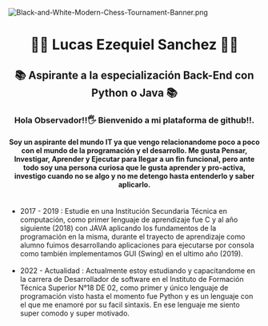 ![Black-and-White-Modern-Chess-Tournament-Banner.png](https://i.postimg.cc/4x3FhKph/Black-and-White-Modern-Chess-Tournament-Banner.png)

<h1 align="center">👨‍💻 Lucas Ezequiel Sanchez 👨‍💻 </h1>
<h2 align="center">📚 Aspirante a la especialización Back-End con Python o Java 📚 </h2>
<h3 align="center">Hola Observador!!🖐 Bienvenido a mi plataforma de github!!.</h3>
<h4 align="center">Soy un aspirante del mundo IT ya que vengo relacionandome poco a poco con el mundo de la programación y el desarrollo. Me gusta Pensar, Investigar, Aprender y Ejecutar para llegar a un fin funcional, pero ante todo soy una persona curiosa que le gusta aprender y pro-activa, investigo cuando no se algo y no me detengo hasta entenderlo y saber aplicarlo.</h4>  
<p align="center">  
  <ul>
      <br> 
      <li>2017 - 2019 : Estudie en una Institución Secundaria Técnica en computación, como primer lenguaje de aprendizaje fue C y al año siguiente (2018) con JAVA aplicando los fundamentos de la programación en la misma, durante el trayecto de aprendizaje como alumno fuimos desarrollando aplicaciones para ejecutarse por consola como también implementamos GUI (Swing) en el ultimo año (2019).</li><br>
      <li>2022 - Actualidad : Actualmente estoy estudiando y capacitandome en la carrera de Desarrollador de software en el Instituto de Formación Técnica Superior N°18 DE 02, como primer y único lenguaje de programación visto hasta el momento fue Python y es un lenguaje con el que me enamoré por su facil sintaxis. En ese lenguaje me siento super comodo y super motivado.
  </li>
  </ul>
 </p>
<!--
**Lucas-devSoft/Lucas-devSoft** is a ✨ _special_ ✨ repository because its `README.md` (this file) appears on your GitHub profile.

Here are some ideas to get you started:

- 🔭 I’m currently working on ...
- 🌱 I’m currently learning ...
- 👯 I’m looking to collaborate on ...
- 🤔 I’m looking for help with ...
- 💬 Ask me about ...
- 📫 How to reach me: ...
- 😄 Pronouns: ...
- ⚡ Fun fact: ...
-->
